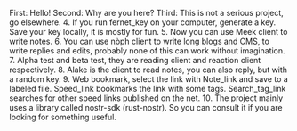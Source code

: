 First: Hello!
Second: Why are you here?
Third: This is not a serious project, go elsewhere.
4. If you run fernet_key on your computer, generate a key. Save your key locally, it is mostly for fun.
5. Now you can use Meek client to write notes.
6. You can use nòph client to write long blogs and CMS, to write replies and edits, probably none of this can work without imagination.
7. Alpha test and beta test, they are reading client and reaction client respectively.
8. Alake is the client to read notes, you can also reply, but with a random key.
9. Web bookmark, select the link with Note_link and save to a labeled file. Speed_link bookmarks the link with some tags. Search_tag_link searches for other speed links published on the net.
10. The project mainly uses a library called nostr-sdk (rust-nostr). So you can consult it if you are looking for something useful.
